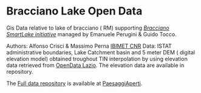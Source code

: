 # Bracciano Lake Open Data

Gis Data relative to lake of bracciano ( RM)  supporting [*Bracciano SmartLake initiative*](https://braccianosmartlake.com/) managed by Emanuele Perugini & Guido Tocco.

Authors: Alfonso Crisci & Massimo Perna [IBIMET CNR](http://www.ibimet.cnr.it) 
Data: ISTAT administrative boundaries, Lake Catchment basin and 5 meter DEM ( digital elevation model) obtained troughout TIN interpolation by using elevation data retrieved from [OpenData Lazio](https://dati.lazio.it/). The elevation data are available in repository.



The [Full data repository](https://paesaggiaperti.org/alfonso/braccianolake_data)  is available at [PaesaggiAperti](https://paesaggiaperti.org).
